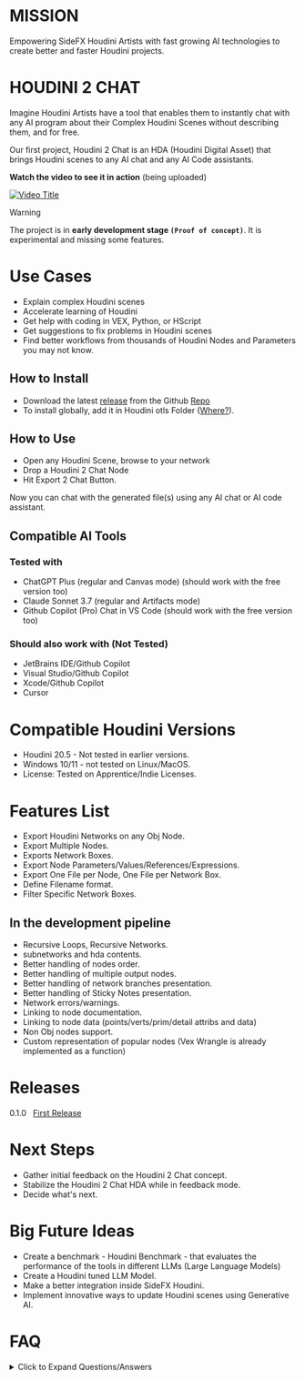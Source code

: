 # MISSION

Empowering SideFX Houdini Artists with fast growing AI technologies to create better and faster Houdini projects.

# HOUDINI 2 CHAT

Imagine Houdini Artists have a tool that enables them to instantly chat with any AI program about their Complex Houdini Scenes without describing them, and for free.

Our first project, Houdini 2 Chat is an HDA (Houdini Digital Asset) that brings Houdini scenes to any AI chat and any AI Code assistants.

**Watch the video to see it in action**  (being uploaded)

[![Video Title](https://img.youtube.com/vi/VIDEO_ID/0.jpg)](https://www.youtube.com/watch?v=VIDEO_ID)

>[!WARNING]
> The project is in **early development stage `(Proof of concept)`**. It is experimental and missing some features.

# Use Cases

- Explain complex Houdini scenes
- Accelerate learning of Houdini
- Get help with coding in VEX, Python, or HScript
- Get suggestions to fix problems in Houdini scenes
- Find better workflows from thousands of Houdini Nodes and Parameters you may not know.

## How to Install
- Download the latest [release](https://github.com/rendermagix/houdini2chat/releases) from the Github [Repo]()
- To install globally, add it in Houdini otls Folder ([Where?](https://www.sidefx.com/docs/houdini/assets/install.html)).

## How to Use
- Open any Houdini Scene, browse to your network
- Drop a Houdini 2 Chat Node
- Hit Export 2 Chat Button.


Now you can chat with the generated file(s) using any AI chat or AI code assistant.

## Compatible AI Tools
### Tested with
- ChatGPT Plus (regular and Canvas mode) (should work with the free version too)
- Claude Sonnet 3.7 (regular and Artifacts mode)
- Github Copilot (Pro) Chat in VS Code (should work with the free version too)

### Should also work with (Not Tested)
- JetBrains IDE/Github Copilot
- Visual Studio/Github Copilot
- Xcode/Github Copilot
- Cursor

# Compatible Houdini Versions
- Houdini 20.5 - Not tested in earlier versions.
- Windows 10/11 - not tested on Linux/MacOS.
- License: Tested on Apprentice/Indie Licenses.

# Features List
- Export Houdini Networks on any Obj Node.
- Export Multiple Nodes.
- Exports Network Boxes.
- Export Node Parameters/Values/References/Expressions.
- Export One File per Node, One File per Network Box.
- Define Filename format.
- Filter Specific Network Boxes.

## In the development pipeline
- Recursive Loops, Recursive Networks.
- subnetworks and hda contents.
- Better handling of nodes order.
- Better handling of multiple output nodes.
- Better handling of network branches presentation.
- Better handling of Sticky Notes presentation.
- Network errors/warnings.
- Linking to node documentation.
- Linking to node data (points/verts/prim/detail attribs and data)
- Non Obj nodes support.
- Custom representation of popular nodes (Vex Wrangle is already implemented as a function)

# Releases

0.1.0 &nbsp; [First Release](https://github.com/rendermagix/houdini2chat/releases/tag/v0.1.0)

# Next Steps
- Gather initial feedback on the Houdini 2 Chat concept.
- Stabilize the Houdini 2 Chat HDA while in feedback mode.
- Decide what's next.

# Big Future Ideas
- Create a benchmark - Houdini Benchmark - that evaluates the performance of the tools in different LLMs (Large Language Models)
- Create a Houdini tuned LLM Model.
- Make a better integration inside SideFX Houdini.
- Implement innovative ways to update Houdini scenes using Generative AI.
  
# FAQ
<details>
<summary>Click to Expand Questions/Answers</summary>
<br>

**Q: How can I make Houdini2Chat HDA visible to all files?**  
A: (Windows) simply put the hda in documents/houdini20.5/otls<br>Alternatively, add the path to Houdini2Chat HDA in $HOUDINI_PATH<br> **Make sure to restart Houdini!**
<br>


  
</details>
